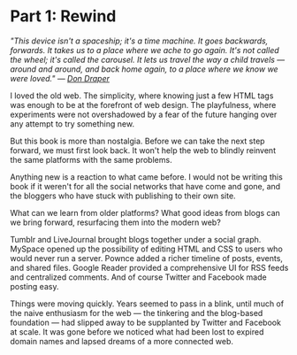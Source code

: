 # Part 1: Rewind

_"This device isn't a spaceship; it's a time machine. It goes backwards, forwards. It takes us to a place where we ache to go again. It's not called the wheel; it's called the carousel. It lets us travel the way a child travels — around and around, and back home again, to a place where we know we were loved." — [Don Draper][1]_

I loved the old web. The simplicity, where knowing just a few HTML tags was enough to be at the forefront of web design. The playfulness, where experiments were not overshadowed by a fear of the future hanging over any attempt to try something new.

But this book is more than nostalgia. Before we can take the next step forward, we must first look back. It won't help the web to blindly reinvent the same platforms with the same problems.

Anything new is a reaction to what came before. I would not be writing this book if it weren't for all the social networks that have come and gone, and the bloggers who have stuck with publishing to their own site.

What can we learn from older platforms? What good ideas from blogs can we bring forward, resurfacing them into the modern web?

Tumblr and LiveJournal brought blogs together under a social graph. MySpace opened up the possibility of editing HTML and CSS to users who would never run a server. Pownce added a richer timeline of posts, events, and shared files. Google Reader provided a comprehensive UI for RSS feeds and centralized comments. And of course Twitter and Facebook made posting easy.

Things were moving quickly. Years seemed to pass in a blink, until much of the naive enthusiasm for the web — the tinkering and the blog-based foundation — had slipped away to be supplanted by Twitter and Facebook at scale. It was gone before we noticed what had been lost to expired domain names and lapsed dreams of a more connected web.

[1]:	https://en.wikipedia.org/wiki/Mad_Men